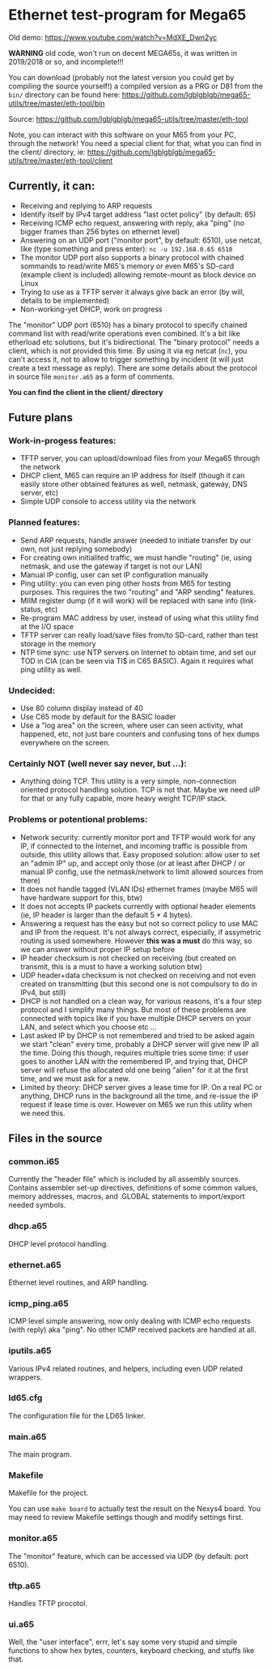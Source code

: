 # Ethernet test-program for Mega65

Old demo: https://www.youtube.com/watch?v=MdXE_Dwn2yc

**WARNING** old code, won't run on decent MEGA65s, it was written in 2019/2018 or so, and incomplete!!!

You can download (probably not the latest version you could get by compiling the source yourself!) a compiled version as a PRG or D81 from the `bin/` directory can be
found here: https://github.com/lgblgblgb/mega65-utils/tree/master/eth-tool/bin

Source: https://github.com/lgblgblgb/mega65-utils/tree/master/eth-tool

Note, you can interact with this software on your M65 from your PC, through the network! You need a special client for that, what you can find
in the client/ directory, ie: https://github.com/lgblgblgb/mega65-utils/tree/master/eth-tool/client

## Currently, it can:

* Receiving and replying to ARP requests
* Identify itself by IPv4 target address "last octet policy" (by default: 65)
* Receiving ICMP echo request, answering with reply, aka "ping" (no bigger frames than 256 bytes on ethernet level)
* Answering on an UDP port ("monitor port", by default: 6510), use netcat, like (type something and press enter): `nc -u 192.168.0.65 6510`
* The monitor UDP port also supports a binary protocol with chained sommands to read/write M65's memory or even M65's SD-card (example client is included) allowing remote-mount as block device on Linux
* Trying to use as a TFTP server it always give back an error (by will, details to be implemented)
* Non-working-yet DHCP, work on progress

The "monitor" UDP port (6510) has a binary protocol to specify chained command list with read/write operations even combined. It's a bit like etherload etc solutions, but it's
bidirectional. The "binary protocol" needs a client, which is not provided this time. By using it via eg netcat (`nc`), you can't access it, not to allow to trigger something
by incident (it will just create a text message as reply). There are some details about the protocol in source file `monitor.a65` as a form of comments.

**You can find the client in the client/ directory**

## Future plans

### Work-in-progess features:

* TFTP server, you can upload/download files from your Mega65 through the network
* DHCP client, M65 can require an IP address for itself (though it can easily store other obtained features as well, netmask, gateway, DNS server, etc)
* Simple UDP console to access utility via the network

### Planned features:

* Send ARP requests, handle answer (needed to initiate transfer by our own, not just replying somebody)
* For creating own initialited traffic, we must handle "routing" (ie, using netmask, and use the gateway if target is not our LAN)
* Manual IP config, user can set IP configuration manually
* Ping utility: you can even ping other hosts from M65 for testing purposes. This requires the two "routing" and "ARP sending" features.
* MIIM register dump (if it will work) will be replaced with sane info (link-status, etc)
* Re-program MAC address by user, instead of using what this utility find at the I/O space
* TFTP server can really load/save files from/to SD-card, rather than test storage in the memory
* NTP time sync: use NTP servers on Internet to obtain time, and set our TOD in CIA (can be seen via TI$ in C65 BASIC). Again it requires what ping utility as well.

### Undecided:

* Use 80 column display instead of 40
* Use C65 mode by default for the BASIC loader
* Use a "log area" on the screen, where user can seen activity, what happened, etc, not just bare counters and confusing tons of hex dumps everywhere on the screen.

### Certainly NOT (well never say never, but ...):

* Anything doing TCP. This utility is a very simple, non-connection oriented protocol handling solution. TCP is not that. Maybe we need uIP for that or any fully capable, more heavy weight TCP/IP stack.

### Problems or potentional problems:

* Network security: currently monitor port and TFTP would work for any IP, if connected to the Internet, and incoming traffic is possible from outside, this utility allows that. Easy proposed solution: allow user to set an "admin IP" up, and accept only those (or at least after DHCP / or manual IP config, use the netmask/network to limit allowed sources from there)
* It does not handle tagged (VLAN IDs) ethernet frames (maybe M65 will have hardware support for this, btw)
* It does not accepts IP packets currently with optional header elements (ie, IP header is larger than the default 5 * 4 bytes).
* Answering a request has the easy but not so correct policy to use MAC and IP from the request. It's not always correct, especially, if assymetric routing is used somewhere. However **this was a must** do this way, so we can answer without proper IP setup before
* IP header checksum is not checked on receiving (but created on transmit, this is a must to have a working solution btw)
* UDP header+data checksum is not checked on receiving and not even created on transmitting (but this second one is not compulsory to do in IPv4, but still)
* DHCP is not handled on a clean way, for various reasons, it's a four step protocol and I simplify many things. But most of these problems are connected with topics like if you have multiple DHCP
servers on your LAN, and select which you choose etc ...
* Last asked IP by DHCP is not remembered and tried to be asked again we start "clean" every time, probably a DHCP server will give new IP all the time. Doing this though, requires multiple tries some time: if user goes to another LAN with the remembered IP, and trying that, DHCP server will refuse the allocated old one being "alien" for it at the first time, and we must ask for a new.
* Limited by theory: DHCP server gives a lease time for IP. On a real PC or anything, DHCP runs in the background all the time, and re-issue the IP request if lease time is over. However on M65 we run this utility when we need this.

## Files in the source

### common.i65

Currently the "header file" which is included by all assembly sources.
Contains assembler set-up directives, definitions of some common values, memory addresses,
macros, and .GLOBAL statements to import/export needed symbols.

### dhcp.a65

DHCP level protocol handling.

### ethernet.a65

Ethernet level routines, and ARP handling.

### icmp_ping.a65

ICMP level simple answering, now only dealing with ICMP echo requests (with reply) aka "ping". No other ICMP received packets are handled at all.

### iputils.a65

Various IPv4 related routines, and helpers, including even UDP related wrappers.

### ld65.cfg

The configuration file for the LD65 linker.

### main.a65

The main program.

### Makefile

Makefile for the project.

You can use `make board` to actually test the result on the Nexys4 board. You may need to review Makefile settings though and modify settings first.

### monitor.a65

The "monitor" feature, which can be accessed via UDP (by default: port 6510).

### tftp.a65

Handles TFTP procotol.

### ui.a65

Well, the "user interface", errr, let's say some very stupid and simple functions to show hex bytes, counters, keyboard checking, and stuffs like that.

